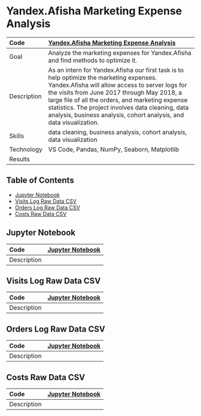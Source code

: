 # Yandex.Afisha Marketing Expense Analysis 

Code | [Yandex.Afisha Marketing Expense Analysis](https://github.com/jasondo-da/tripleten_project_portfolio/blob/main/Sprint%209%20-%20Yandex/yandex_afisha.ipynb) |
| :------------- | :------------ |
| Goal | Analyze the marketing expenses for Yandex.Afisha and find methods to optimize it. |
| Description | As an intern for Yandex.Afisha our first task is to help optimize the marketing expenses. Yandex.Afisha will allow access to server logs for the visits from June 2017 through May 2018, a large file of all the orders, and marketing expense statistics. The project involves data cleaning, data analysis, business analysis, cohort analysis, and data visualization. |
| Skills | data cleaning, business analysis, cohort analysis, data visualization |
| Technology | VS Code, Pandas, NumPy, Seaborn, Matplotlib |
| Results |  |


## Table of Contents
- [Jupyter Notebook](#jupyter-notebook)
- [Visits Log Raw Data CSV](#visits-log-raw-data-csv)
- [Orders Log Raw Data CSV](#orders-log-raw-data-csv)
- [Costs Raw Data CSV](#costs-raw-data-csv)

<a name="headers"/>


## Jupyter Notebook

| Code | [Jupyter Notebook](https://github.com/jasondo-da/tripleten_project_portfolio/blob/main/Sprint%209%20-%20Yandex/yandex_afisha.ipynb) |
| :------------- | :------------ |
| Description | |


## Visits Log Raw Data CSV

| Code | [Jupyter Notebook](https://github.com/jasondo-da/tripleten_project_portfolio/blob/main/Sprint%209%20-%20Yandex/visits_log_us.csv) |
| :------------- | :------------ |
| Description | |


## Orders Log Raw Data CSV

| Code | [Jupyter Notebook](https://github.com/jasondo-da/tripleten_project_portfolio/blob/main/Sprint%209%20-%20Yandex/orders_log_us.csv) |
| :------------- | :------------ |
| Description | |


## Costs Raw Data CSV

| Code | [Jupyter Notebook](https://github.com/jasondo-da/tripleten_project_portfolio/blob/main/Sprint%209%20-%20Yandex/costs_us.csv) |
| :------------- | :------------ |
| Description | |
